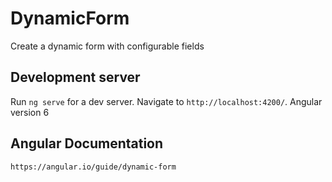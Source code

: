 # DynamicForm

Create a dynamic form with configurable fields

## Development server

Run `ng serve` for a dev server. Navigate to `http://localhost:4200/`. Angular version 6

## Angular Documentation

`https://angular.io/guide/dynamic-form`